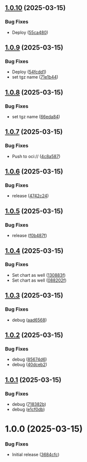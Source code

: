 ## [1.0.10](https://github.com/webgrip/common-charts/compare/1.0.9...1.0.10) (2025-03-15)


### Bug Fixes

* Deploy ([55ca480](https://github.com/webgrip/common-charts/commit/55ca4809a15f349f0aaebf2702e305958b600ed4))

## [1.0.9](https://github.com/webgrip/common-charts/compare/1.0.8...1.0.9) (2025-03-15)


### Bug Fixes

* Deploy ([54fcdd1](https://github.com/webgrip/common-charts/commit/54fcdd17711447768ae15da5131b61c7e78f6e94))
* set tgz name ([71e1b44](https://github.com/webgrip/common-charts/commit/71e1b4489d01e44c8a7e43f9f2ad43d015437ef2))

## [1.0.8](https://github.com/webgrip/common-charts/compare/1.0.7...1.0.8) (2025-03-15)


### Bug Fixes

* set tgz name ([66eda84](https://github.com/webgrip/common-charts/commit/66eda844e99b0dfa594bcbec9e7a4e0ab61ff9d3))

## [1.0.7](https://github.com/webgrip/common-charts/compare/1.0.6...1.0.7) (2025-03-15)


### Bug Fixes

* Push to oci:// ([4c8a587](https://github.com/webgrip/common-charts/commit/4c8a5874195c65194935f041f2a3c6af51991feb))

## [1.0.6](https://github.com/webgrip/common-charts/compare/1.0.5...1.0.6) (2025-03-15)


### Bug Fixes

* release ([4742c24](https://github.com/webgrip/common-charts/commit/4742c240bac06ec8f4996af2ed585bc8816d9be7))

## [1.0.5](https://github.com/webgrip/common-charts/compare/1.0.4...1.0.5) (2025-03-15)


### Bug Fixes

* release ([f0b487f](https://github.com/webgrip/common-charts/commit/f0b487f7f41d1c5df083fc8cc631494b83ce71d8))

## [1.0.4](https://github.com/webgrip/common-charts/compare/1.0.3...1.0.4) (2025-03-15)


### Bug Fixes

* Set chart as well ([130883f](https://github.com/webgrip/common-charts/commit/130883f047335d938e28c7d0033a2134b80ee972))
* Set chart as well ([088202f](https://github.com/webgrip/common-charts/commit/088202f5ba5ba563a5df347aeecdb3ef7401cd2f))

## [1.0.3](https://github.com/webgrip/common-charts/compare/1.0.2...1.0.3) (2025-03-15)


### Bug Fixes

* debug ([aad6568](https://github.com/webgrip/common-charts/commit/aad656824aada3c4590f9a069f3869cb56a6d166))

## [1.0.2](https://github.com/webgrip/common-charts/compare/1.0.1...1.0.2) (2025-03-15)


### Bug Fixes

* debug ([85674d6](https://github.com/webgrip/common-charts/commit/85674d66db9f775618fa204cee993406883fd310))
* debug ([40dceb2](https://github.com/webgrip/common-charts/commit/40dceb2262e0733f41ff1642e90d426062e644e7))

## [1.0.1](https://github.com/webgrip/common-charts/compare/1.0.0...1.0.1) (2025-03-15)


### Bug Fixes

* debug ([718382b](https://github.com/webgrip/common-charts/commit/718382b732bbd544efa9148c8095f256f6a06879))
* debug ([e1cf0db](https://github.com/webgrip/common-charts/commit/e1cf0dbf50aeb5eaa6384c0e4400ca93670fe59a))

# 1.0.0 (2025-03-15)


### Bug Fixes

* Initial release ([3684cfc](https://github.com/webgrip/common-charts/commit/3684cfca5711ab740be9c8213df48e49367c0352))
